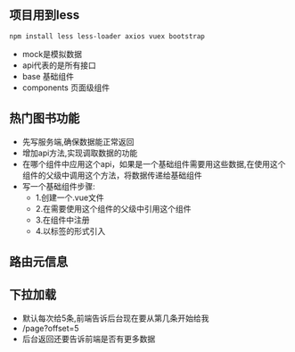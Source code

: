 ## 项目用到less
```
npm install less less-loader axios vuex bootstrap
```
- mock是模拟数据
- api代表的是所有接口
- base 基础组件
- components 页面级组件
## 热门图书功能
- 先写服务端,确保数据能正常返回
- 增加api方法,实现调取数据的功能
- 在哪个组件中应用这个api，如果是一个基础组件需要用这些数据,在使用这个组件的父级中调用这个方法，将数据传递给基础组件
- 写一个基础组件步骤:
    - 1.创建一个.vue文件
    - 2.在需要使用这个组件的父级中引用这个组件
    - 3.在组件中注册
    - 4.以标签的形式引入
## 路由元信息

## 下拉加载
- 默认每次给5条,前端告诉后台现在要从第几条开始给我
- /page?offset=5
- 后台返回还要告诉前端是否有更多数据


